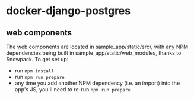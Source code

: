 # docker-django-postgres

## web components
The web components are located in sample_app/static/src/, with any NPM dependencies being built in sample_app/static/web_modules, thanks to Snowpack. To get set up:

* run `npm install`
* run `npm run prepare`
* any time you add another NPM dependency (i.e. an import) into the app's JS, you'll need to re-run `npm run prepare`
